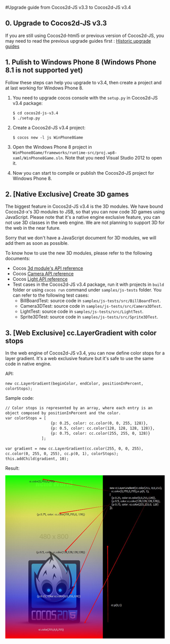 #Upgrade guide from Cocos2d-JS v3.3 to Cocos2d-JS v3.4

## 0. Upgrade to Cocos2d-JS v3.3

If you are still using Cocos2d-html5 or previous version of Cocos2d-JS, you may need to read the previous upgrade guides first : [Historic upgrade guides](../../en.md)

## 1. Pulish to Windows Phone 8 (Windows Phone 8.1 is not supported yet)

Follow these steps can help you upgrade to v3.4, then create a project and at last working for Windows Phone 8.

1. You need to upgrade cocos console with the `setup.py` in Cocos2d-JS v3.4 package:

    ```
    $ cd cocos2d-js-v3.4
    $ ./setup.py
    ```
    
2. Create a Cocos2d-JS v3.4 project:

    ```
    $ cocos new -l js WinPhone8Game
    ```
    
3. Open the Windows Phone 8 project in `WinPhone8Game/frameworks/runtime-src/proj.wp8-xaml/WinPhone8Game.sln`. Note that you need Visual Studio 2012 to open it.

4. Now you can start to compile or publish the Cocos2d-JS project for Windows Phone 8.

## 2. [Native Exclusive] Create 3D games

The biggest feature in Cocos2d-JS v3.4 is the 3D modules. We have bound Cocos2d-x's 3D modules to JSB, so that you can now code 3D games using JavaScript. Please note that it's a native engine exclusive feature, you can not use 3D classes in the web engine. We are not planning to support 3D for the web in the near future.

Sorry that we don't have a JavaScript document for 3D modules, we will add them as soon as possible.

To know how to use the new 3D modules, please refer to the following documents:

- Cocos [3d module's API reference](http://www.cocos2d-x.org/reference/native-cpp/V3.4/dir_0cec398151724e9e1c180a4e8f99801b.html)
- Cocos [Camera API reference](http://www.cocos2d-x.org/reference/native-cpp/V3.4/d6/d2b/classcocos2d_1_1_camera.html)
- Cocos [Light API reference](http://www.cocos2d-x.org/reference/native-cpp/V3.4/d2/d85/classcocos2d_1_1_base_light.html)
- Test cases in the Cocos2d-JS v3.4 package, run it with projects in `build` folder or using `cocos run` command under `samples/js-tests` folder. You can refer to the following test cases:
    - BillBoardTest: source code in `samples/js-tests/src/BillBoardTest`.
    - Camera3DTest: source code in `samples/js-tests/src/Camera3DTest`.
    - LightTest: source code in `samples/js-tests/src/LightTest`.
    - Sprite3DTest: source code in `samples/js-tests/src/Sprite3DTest`.
    
## 3. [Web Exclusive] cc.LayerGradient with color stops

In the web engine of Cocos2d-JS v3.4, you can now define color stops for a layer gradient. It's a web exclusive feature but it's safe to use the same code in native engine.

API:

```
new cc.LayerGradient(beginColor, endColor, positionInPercent, colorStops);
```

Sample code:

```
// Color stops is represented by an array, where each entry is an object composed by positionInPercent and the color.
var colorStops = [
                    {p: 0.25, color: cc.color(0, 0, 255, 128)},
                    {p: 0.5, color: cc.color(128, 128, 128, 128)},
                    {p: 0.75, color: cc.color(255, 255, 0, 128)}
                ];

var gradient = new cc.LayerGradient(cc.color(255, 0, 0, 255), cc.color(0, 255, 0, 255), cc.p(0, 1), colorStops);
this.addChild(gradient, 10);
```

Result:

![](../../res/gradient-color-stop.jpg)
